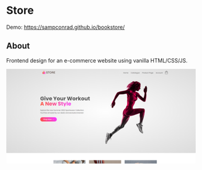 # Store

Demo: https://sampconrad.github.io/bookstore/

## About

Frontend design for an e-commerce website using vanilla HTML/CSS/JS.

![preview](./preview.png)
